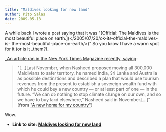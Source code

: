 ```yaml
---
title: "Maldives looking for new land"
author: Pito Salas
date: 2009-05-18
---
```


A while back I wrote a post saying that it was "[Official: The Maldives is the
most beautiful place on earth.](</2005/07/20/ok-its-official-the-maldives-is-
the-most-beautiful-place-on-earth/>)" So you know I have a warm spot for it
(or is it _them?).

_[An article ran in the New York Times Magazine recently,
saying](<http://www.nytimes.com/2009/05/10/magazine/10MALDIVES-t.html>):

> "[…]Last November, when Nasheed proposed moving all 300,000 Maldivians to
> safer territory, he named India, Sri Lanka and Australia as possible
> destinations and described a plan that would use tourism revenues from the
> present to establish a sovereign wealth fund with which he could buy a new
> country — or at least part of one — in the future. “We can do nothing to
> stop climate change on our own, and so we have to buy land elsewhere,”
> Nasheed said in November.[…]" (**from** ["A new home for my
> country"](<http://www.nytimes.com/2009/05/10/magazine/10MALDIVES-t.html>))

Wow.


* **Link to site:** **[Maldives looking for new land](None)**
